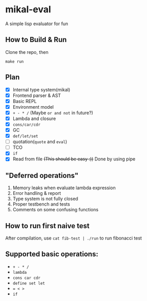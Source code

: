 # mikal-eval
A simple lisp evaluator for fun

## How to Build & Run
Clone the repo, then

`make run`

## Plan
  - [x] Internal type system(mikal)
  - [x] Frontend parser & AST
  - [x] Basic REPL
  - [x] Environment model
  - [x] `+ - * /` (Maybe `or and not` in future?)
  - [x] Lambda and closure
  - [x] `cons/car/cdr`
  - [x] GC
  - [x] `def/let/set`
  - [ ] quotation(`quote` and `eval`)
  - [ ] TCO
  - [x] `if`
  - [x] Read from file ~~(This should be easy :))~~ Done by using pipe

## "Deferred operations"
  1. Memory leaks when evaluate lambda expression
  2. Error handling & report
  3. Type system is not fully closed
  4. Proper testbench and tests
  5. Comments on some confusing functions

## How to run first naive test
  After compilation, use `cat fib-test | ./run` to run fibonacci test

## Supported basic operations:
  -  `+ - * /`
  -  `lambda`
  -  `cons car cdr`
  -  `define set let`
  -  `= < >`
  -  `if`
